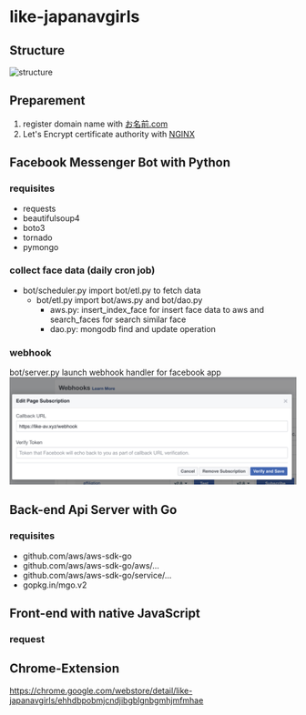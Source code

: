 # like-japanavgirls

## Structure
![structure](structure.png?raw=true)

## Preparement
1. register domain name with [お名前.com](http://www.onamae.com/)
1. Let's Encrypt certificate authority with [NGINX](https://github.com/Jim-Lin/like-japanavgirls/blob/master/etc/nginx/sites-available/default)

## Facebook Messenger Bot with Python
### requisites
* requests
* beautifulsoup4
* boto3
* tornado
* pymongo

### collect face data (daily cron job)
- bot/scheduler.py import bot/etl.py to fetch data
    - bot/etl.py import bot/aws.py and bot/dao.py
        - aws.py: insert_index_face for insert face data to aws and search_faces for search similar face
        - dao.py: mongodb find and update operation


### webhook
bot/server.py launch webhook handler for facebook app
![webhook](images/bot/webhook.png?raw=true)


## Back-end Api Server with Go
### requisites
* github.com/aws/aws-sdk-go
* github.com/aws/aws-sdk-go/aws/...
* github.com/aws/aws-sdk-go/service/...
* gopkg.in/mgo.v2

## Front-end with native JavaScript
### request


## Chrome-Extension
https://chrome.google.com/webstore/detail/like-japanavgirls/ehhdbpobmjcndjibgblgnbgmhjmfmhae
